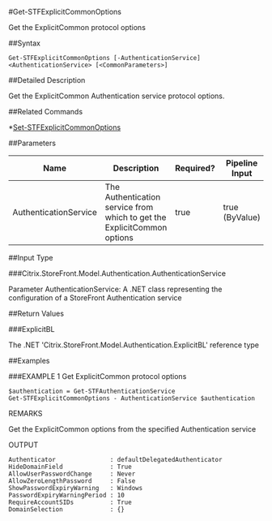 #Get-STFExplicitCommonOptions
Get the ExplicitCommon protocol options
##Syntax
```Get-STFExplicitCommonOptions [-AuthenticationService] <AuthenticationService> [<CommonParameters>]
```
##Detailed Description
Get the ExplicitCommon Authentication service protocol options.
##Related Commands
*[Set-STFExplicitCommonOptions](Set-STFExplicitCommonOptions)
##Parameters
|Name|Description|Required?|Pipeline Input||--|--|--|--||AuthenticationService|The Authentication service from which to get the ExplicitCommon options|true|true (ByValue)|##Input Type
###Citrix.StoreFront.Model.Authentication.AuthenticationService
Parameter AuthenticationService: A .NET class representing the configuration of a StoreFront Authentication service
##Return Values
###ExplicitBL
The .NET 'Citrix.StoreFront.Model.Authentication.ExplicitBL' reference type
##Examples
###EXAMPLE 1 Get ExplicitCommon protocol options
```$authentication = Get-STFAuthenticationService
Get-STFExplicitCommonOptions - AuthenticationService $authentication
```
REMARKS
Get the ExplicitCommon options from the specified Authentication service
OUTPUT
```Authenticator               : defaultDelegatedAuthenticator
HideDomainField             : True
AllowUserPasswordChange     : Never
AllowZeroLengthPassword     : False
ShowPasswordExpiryWarning   : Windows
PasswordExpiryWarningPeriod : 10
RequireAccountSIDs          : True
DomainSelection             : {}
```
